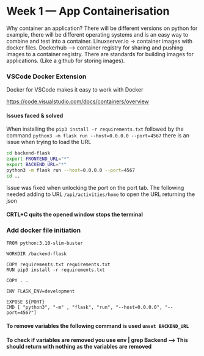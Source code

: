 # Week 1 — App Containerisation

Why container an application? There will be different versions on python for example, there will be different operating systems and is an easy way to combine and test into a container. 
Linuxserver.io -> container images with docker files.
Dockerhub --> container registry for sharing and pushing images to a container registry. There are standards for building images for applications. (Like a github for storing images). 

### VSCode Docker Extension
Docker for VSCode makes it easy to work with Docker

https://code.visualstudio.com/docs/containers/overview

#### Issues faced & solved
When installing the ```pip3 install -r requirements.txt``` followed by the command ```python3 -m flask run --host=0.0.0.0 --port=4567``` there is an issue when trying to load the URL 

```sh
cd backend-flask
export FRONTEND_URL="*"
export BACKEND_URL="*"
python3 -m flask run --host=0.0.0.0 --port=4567
cd ..
```
Issue was fixed when unlocking the port on the port tab. The following needed adding to URL `/api/activities/home` to open the URL returning the json 

#### CRTL+C quits the opened window stops the terminal

### Add docker file initiation 
```
FROM python:3.10-slim-buster

WORKDIR /backend-flask

COPY requirements.txt requirements.txt
RUN pip3 install -r requirements.txt

COPY . .

ENV FLASK_ENV=development

EXPOSE ${PORT}
CMD [ "python3", "-m" , "flask", "run", "--host=0.0.0.0", "--port=4567"]
```
#### To remove variables the following command is used `unset BACKEND_URL`
#### To check if variables are removed you use env | grep Backend --> This should return with nothing as the variables are removed 
